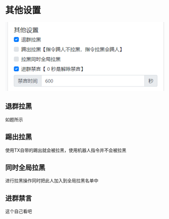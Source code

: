 # 其他设置

![](../../.gitbook/assets/image%20%284%29.png)

## 退群拉黑

 如题所示

##  踢出拉黑

 使用TX自带的踢出就会被拉黑，使用机器人指令并不会被拉黑

##  同时全局拉黑

 进行拉黑操作同时把此人加入到全局拉黑名单中

##  进群禁言

 这个自己看吧

